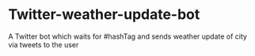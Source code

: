 # Twitter-weather-update-bot
A Twitter bot which waits for #hashTag and sends weather update of city via tweets to the user
